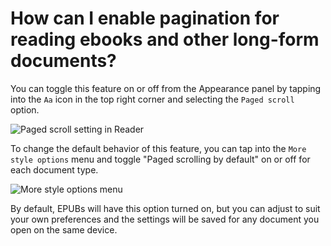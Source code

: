 # How can I enable pagination for reading ebooks and other long-form documents?

You can toggle this feature on or off from the Appearance panel by tapping into the `Aa` icon in the top right corner and selecting the `Paged scroll` option.

![Paged scroll setting in Reader](https://s3.amazonaws.com/readwiseio/2024/04/paged-scroll\_mobile.jpeg)

To change the default behavior of this feature, you can tap into the `More style options` menu and toggle "Paged scrolling by default" on or off for each document type.

![More style options menu](https://s3.amazonaws.com/readwiseio/2024/04/style-options\_mobile.jpeg)

By default, EPUBs will have this option turned on, but you can adjust to suit your own preferences and the settings will be saved for any document you open on the same device.
